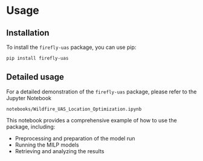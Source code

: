 # Usage

## Installation

To install the `firefly-uas` package, you can use pip:

```sh
pip install firefly-uas

```

## Detailed usage

For a detailed demonstration of the `firefly-uas` package, please refer to the Jupyter Notebook

`notebooks/Wildfire_UAS_Location_Optimization.ipynb`

This notebook provides a comprehensive example of how to use the package, including:

- Preprocessing and preparation of the model run
- Running the MILP models
- Retrieving and analyzing the results
